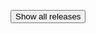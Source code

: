 <button type="button" colorclass="outline-primary" class="w-fix-lg mx-auto" id="releases-all">Show all releases</button>

<style>
#section-releases table thead,
#section-releases table tbody td:before {
    display: none;
}

#section-releases table td {
    white-space: nowrap;
}
</style>

<script type="text/javascript">
(function() {
    $('#section-releases table tbody tr').each(function(i, that) {
        if(i > 5)
            $(that).addClass('off');
    });

    $('#releases-all').on('click', function () {
        $('#section-releases table tbody tr').removeClass('off');
        $(this).addClass('off');
    });
})();
</script>